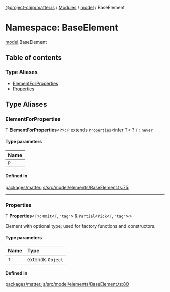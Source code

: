 [@project-chip/matter.js](../README.md) / [Modules](../modules.md) / [model](model.md) / BaseElement

# Namespace: BaseElement

[model](model.md).BaseElement

## Table of contents

### Type Aliases

- [ElementForProperties](model.BaseElement.md#elementforproperties)
- [Properties](model.BaseElement.md#properties)

## Type Aliases

### ElementForProperties

Ƭ **ElementForProperties**<`P`\>: `P` extends [`Properties`](model.BaseElement.md#properties)<infer T\> ? `T` : `never`

#### Type parameters

| Name |
| :------ |
| `P` |

#### Defined in

[packages/matter.js/src/model/elements/BaseElement.ts:75](https://github.com/project-chip/matter.js/blob/ac2c2688/packages/matter.js/src/model/elements/BaseElement.ts#L75)

___

### Properties

Ƭ **Properties**<`T`\>: `Omit`<`T`, ``"tag"``\> & `Partial`<`Pick`<`T`, ``"tag"``\>\>

Element with optional type; used for factory functions and constructors.

#### Type parameters

| Name | Type |
| :------ | :------ |
| `T` | extends `Object` |

#### Defined in

[packages/matter.js/src/model/elements/BaseElement.ts:80](https://github.com/project-chip/matter.js/blob/ac2c2688/packages/matter.js/src/model/elements/BaseElement.ts#L80)
